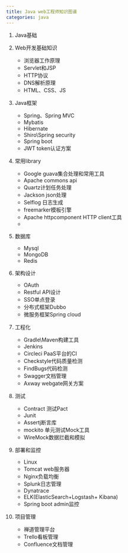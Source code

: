 ```yaml
---
title: Java web工程师知识图谱
categories: java
---
```


1. Java基础

2. Web开发基础知识
    - 浏览器工作原理
    - Servlet和JSP
    - HTTP协议
    - DNS解析原理
    - HTML、CSS、JS
    
3. Java框架
    - Spring、Spring MVC
    - Mybatis
    - Hibernate
    - Shiro\Spring security
    - Spring boot
    - JWT token认证方案

4. 常用library
    - Google guava集合处理和常用工具
    - Apache commons api
    - Quartz计划任务处理
    - Jackson json处理
    - Selflog 日志生成
    - freemarker模板引擎
    - Apache httpcomponent HTTP client工具
    - 

5. 数据库
    - Mysql
    - MongoDB
    - Redis
    
5. 架构设计
    - OAuth
    - Restful API设计
    - SSO单点登录
    - 分布式框架Dubbo
    - 微服务框架Spring cloud
    
7. 工程化
    - Gradle\Maven构建工具
    - Jenkins
    - Circleci PaaS平台的CI
    - Checkstyle代码质量检测
    - FindBugs代码检测
    - Swagger文档管理
    - Axway webgate网关方案
    
8. 测试
    - Contract 测试Pact
    - Junit
    - Assertj断言库
    - mockito 单元测试Mock工具
    - WireMock数据拦截和模拟

9. 部署和监控
    - Linux
    - Tomcat web服务器
    - Nginx负载均衡
    - Splunk日志管理
    - Dynatrace
    - ELK(ElasticSearch+Logstash+ Kibana)
    - Spring boot admin监控
  
10. 项目管理
    - 禅道管理平台
    - Trello看板管理
    - Confluence文档管理